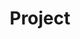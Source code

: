 ---
title: "Project"
permalink: /categories/project/
layout: category
author_profile: true
taxonomy: Project
---
